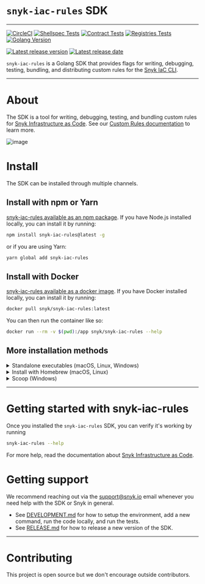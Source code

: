 # `snyk-iac-rules` SDK
---

[![CircleCI](https://dl.circleci.com/status-badge/img/gh/snyk/snyk-iac-rules/tree/main.svg?style=svg)](https://dl.circleci.com/status-badge/redirect/gh/snyk/snyk-iac-rules/tree/main)
[![Shellspec Tests](https://github.com/snyk/snyk-iac-rules/actions/workflows/main.yml/badge.svg)](https://github.com/snyk/snyk-iac-rules/actions/workflows/main.yml)
[![Contract Tests](https://github.com/snyk/snyk-iac-rules/actions/workflows/contract.yml/badge.svg)](https://github.com/snyk/snyk-iac-rules/actions/workflows/contract.yml)
[![Registries Tests](https://github.com/snyk/snyk-iac-rules/actions/workflows/registries.yml/badge.svg)](https://github.com/snyk/snyk-iac-rules/actions/workflows/registries.yml)
[![Golang Version](https://img.shields.io/github/go-mod/go-version/snyk/snyk-iac-rules)](https://github.com/snyk/snyk-iac-rules)

[![Latest release version](https://img.shields.io/github/v/release/snyk/snyk-iac-rules)](https://github.com/snyk/snyk-iac-rules)
[![Latest release date](https://img.shields.io/github/release-date/snyk/snyk-iac-rules)](https://github.com/snyk/snyk-iac-rules)

`snyk-iac-rules` is a Golang SDK that provides flags for writing, debugging, testing, bundling, and distributing custom rules for the [Snyk IaC CLI](https://github.com/snyk/snyk/).

---

# About
The SDK is a tool for writing, debugging, testing, and bundling custom rules for [Snyk Infrastructure as Code](https://snyk.io/product/infrastructure-as-code-security/). See our [Custom Rules documentation](https://docs.snyk.io/products/snyk-infrastructure-as-code/custom-rules) to learn more.

<!---
This should be generated automatically from the UML code. We need to specify the branch name though, and this can not happen while we are in main. We need to get the branch name first if we continue using two branches. For now, we can use the rendered image instead.

![system overview](http://www.plantuml.com/plantuml/proxy?cache=no&src=https://raw.github.com/snyk/snyk-iac-rules/main/assets/overview-activity-swimlanes.puml)
-->
![image](https://user-images.githubusercontent.com/6989529/139833924-da0f79c7-997b-4510-a6e9-f40f39b28482.png)


# Install
The SDK can be installed through multiple channels.

## Install with npm or Yarn

[snyk-iac-rules available as an npm package](https://www.npmjs.com/package/snyk-iac-rules). If you have Node.js installed locally, you can install it by running:

```bash
npm install snyk-iac-rules@latest -g
```

or if you are using Yarn:

```bash
yarn global add snyk-iac-rules
```

## Install with Docker

[snyk-iac-rules available as a docker image](https://hub.docker.com/r/snyk/snyk-iac-rules). If you have Docker installed locally, you can install it by running:

```bash
docker pull snyk/snyk-iac-rules:latest
```

You can then run the container like so:
```bash
docker run --rm -v $(pwd):/app snyk/snyk-iac-rules --help
```

## More installation methods

<details>
  <summary>Standalone executables (macOS, Linux, Windows)</summary>

### Standalone executables

Use [GitHub Releases](https://github.com/snyk/snyk-iac-rules/releases) to download a standalone executable of Snyk CLI for your platform.

For example, to download and run the latest SDK on macOS, you could run:

```bash
wget https://github.com/snyk/snyk-iac-rules/releases/download/v0.1.0/snyk-iac-rules_0.1.0_Darwin_x86_64.tar.gz
chmod +x ./snyk-iac-rules
mv ./snyk-iac-rules /usr/local/bin/
```

Drawback of this method is, that you will have to manually keep the SDK up to date.

</details>

<details>
  <summary>Install with Homebrew (macOS, Linux)</summary>

### Homebrew

Install the SDK from [Snyk tap](https://github.com/snyk/homebrew-tap) with [Homebrew](https://brew.sh) by running:

```bash
brew tap snyk/tap
brew install snyk-iac-rules
```

</details>

<details>
  <summary>Scoop (Windows)</summary>

### Scoop

Install the SDK from our [Snyk bucket](https://github.com/snyk/scoop-snyk) with [Scoop](https://scoop.sh) on Windows:

```
scoop bucket add snyk https://github.com/snyk/scoop-snyk
scoop install snyk-iac-rules
```

</details>

---

# Getting started with snyk-iac-rules

Once you installed the `snyk-iac-rules` SDK, you can verify it's working by running

```bash
snyk-iac-rules --help
```

For more help, read the documentation about [Snyk Infrastructure as Code](https://docs.snyk.io/snyk-infrastructure-as-code).

# Getting support

We recommend reaching out via the [support@snyk.io](mailto:support@snyk.io) email whenever you need help with the SDK or Snyk in general.


* See [DEVELOPMENT.md](DEVELOPMENT.md) for how to setup the environment, add a new command, run the code locally, and run the tests.
* See [RELEASE.md](RELEASE.md) for how to release a new version of the SDK.

---

# Contributing

This project is open source but we don't encourage outside contributors.
